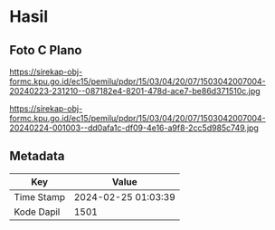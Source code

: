 # Hasil

## Foto C Plano

https://sirekap-obj-formc.kpu.go.id/ec15/pemilu/pdpr/15/03/04/20/07/1503042007004-20240223-231210--087182e4-8201-478d-ace7-be86d371510c.jpg

https://sirekap-obj-formc.kpu.go.id/ec15/pemilu/pdpr/15/03/04/20/07/1503042007004-20240224-001003--dd0afa1c-df09-4e16-a9f8-2cc5d985c749.jpg


## Metadata

| Key        | Value               |
| ---------- | ------------------- |
| Time Stamp | 2024-02-25 01:03:39 |
| Kode Dapil | 1501                |



